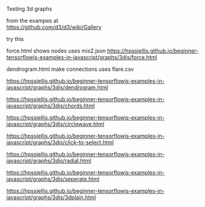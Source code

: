 Testing 3d graphs


from the exampes at  
https://github.com/d3/d3/wiki/Gallery

try this 


force.html shows nodes  uses mis2.json
https://hpssjellis.github.io/beginner-tensorflowjs-examples-in-javascript/graphs/3djs/force.html



dendrogram.html make connections  uses flare.csv


https://hpssjellis.github.io/beginner-tensorflowjs-examples-in-javascript/graphs/3djs/dendrogram.html



https://hpssjellis.github.io/beginner-tensorflowjs-examples-in-javascript/graphs/3djs/chords.html




https://hpssjellis.github.io/beginner-tensorflowjs-examples-in-javascript/graphs/3djs/circlewave.html




https://hpssjellis.github.io/beginner-tensorflowjs-examples-in-javascript/graphs/3djs/click-to-select.html




https://hpssjellis.github.io/beginner-tensorflowjs-examples-in-javascript/graphs/3djs/radial.html


https://hpssjellis.github.io/beginner-tensorflowjs-examples-in-javascript/graphs/3djs/seperate.html


https://hpssjellis.github.io/beginner-tensorflowjs-examples-in-javascript/graphs/3djs/3dplain.html

